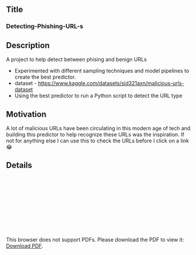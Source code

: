 ## Title
### Detecting-Phishing-URL-s

## Description
A project to help detect between phising and benign URLs
* Experimented with different sampling techniques and model pipelines to create the best predictor.
* dataset - https://www.kaggle.com/datasets/sid321axn/malicious-urls-dataset
* Using the best predictor to run a Python script to detect the URL type

## Motivation
A lot of malicious URLs have been circulating in this modern age of tech and building this predictor to help recognize these URLs was the inspiration.
If not for anything else I can use this to check the URLs before I click on a link 😂

## Details
<object data="https://github.com/prajodh/Detecting-Phishing-URL-s/blob/main/presentation.pdf" width="700px" height="700px">
    <embed src="https://github.com/prajodh/Detecting-Phishing-URL-s/blob/main/presentation.pdf">
        <p>This browser does not support PDFs. Please download the PDF to view it: <a href="https://github.com/prajodh/Detecting-Phishing-URL-s/blob/main/presentation.pdf">Download PDF</a>.</p>
    </embed>
</object>


